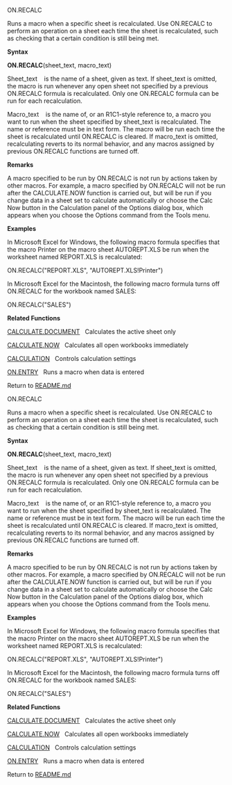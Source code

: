 ON.RECALC

Runs a macro when a specific sheet is recalculated. Use ON.RECALC to
perform an operation on a sheet each time the sheet is recalculated,
such as checking that a certain condition is still being met.

**Syntax**

**ON.RECALC**(sheet\_text, macro\_text)

Sheet\_text    is the name of a sheet, given as text. If sheet\_text is
omitted, the macro is run whenever any open sheet not specified by a
previous ON.RECALC formula is recalculated. Only one ON.RECALC formula
can be run for each recalculation.

Macro\_text    is the name of, or an R1C1-style reference to, a macro
you want to run when the sheet specified by sheet\_text is recalculated.
The name or reference must be in text form. The macro will be run each
time the sheet is recalculated until ON.RECALC is cleared. If
macro\_text is omitted, recalculating reverts to its normal behavior,
and any macros assigned by previous ON.RECALC functions are turned off.

**Remarks**

A macro specified to be run by ON.RECALC is not run by actions taken by
other macros. For example, a macro specified by ON.RECALC will not be
run after the CALCULATE.NOW function is carried out, but will be run if
you change data in a sheet set to calculate automatically or choose the
Calc Now button in the Calculation panel of the Options dialog box,
which appears when you choose the Options command from the Tools menu.

**Examples**

In Microsoft Excel for Windows, the following macro formula specifies
that the macro Printer on the macro sheet AUTOREPT.XLS be run when the
worksheet named REPORT.XLS is recalculated:

ON.RECALC("REPORT.XLS", "AUTOREPT.XLS\!Printer")

In Microsoft Excel for the Macintosh, the following macro formula turns
off ON.RECALC for the workbook named SALES:

ON.RECALC("SALES")

**Related Functions**

[CALCULATE.DOCUMENT](CALCULATE.DOCUMENT.md)   Calculates the active sheet only

[CALCULATE.NOW](CALCULATE.NOW.md)   Calculates all open workbooks immediately

[CALCULATION](CALCULATION.md)   Controls calculation settings

[ON.ENTRY](ON.ENTRY.md)   Runs a macro when data is entered



Return to [README.md](README.md)

ON.RECALC

Runs a macro when a specific sheet is recalculated. Use ON.RECALC to
perform an operation on a sheet each time the sheet is recalculated,
such as checking that a certain condition is still being met.

**Syntax**

**ON.RECALC**(sheet\_text, macro\_text)

Sheet\_text    is the name of a sheet, given as text. If sheet\_text is
omitted, the macro is run whenever any open sheet not specified by a
previous ON.RECALC formula is recalculated. Only one ON.RECALC formula
can be run for each recalculation.

Macro\_text    is the name of, or an R1C1-style reference to, a macro
you want to run when the sheet specified by sheet\_text is recalculated.
The name or reference must be in text form. The macro will be run each
time the sheet is recalculated until ON.RECALC is cleared. If
macro\_text is omitted, recalculating reverts to its normal behavior,
and any macros assigned by previous ON.RECALC functions are turned off.

**Remarks**

A macro specified to be run by ON.RECALC is not run by actions taken by
other macros. For example, a macro specified by ON.RECALC will not be
run after the CALCULATE.NOW function is carried out, but will be run if
you change data in a sheet set to calculate automatically or choose the
Calc Now button in the Calculation panel of the Options dialog box,
which appears when you choose the Options command from the Tools menu.

**Examples**

In Microsoft Excel for Windows, the following macro formula specifies
that the macro Printer on the macro sheet AUTOREPT.XLS be run when the
worksheet named REPORT.XLS is recalculated:

ON.RECALC("REPORT.XLS", "AUTOREPT.XLS\!Printer")

In Microsoft Excel for the Macintosh, the following macro formula turns
off ON.RECALC for the workbook named SALES:

ON.RECALC("SALES")

**Related Functions**

[CALCULATE.DOCUMENT](CALCULATE.DOCUMENT.md)   Calculates the active sheet only

[CALCULATE.NOW](CALCULATE.NOW.md)   Calculates all open workbooks immediately

[CALCULATION](CALCULATION.md)   Controls calculation settings

[ON.ENTRY](ON.ENTRY.md)   Runs a macro when data is entered



Return to [README.md](README.md)

